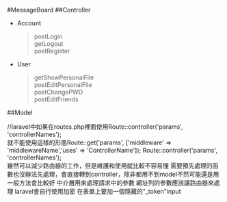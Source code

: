 #MessageBoard
##Controller
*   Account  

      >postLogin  
      >getLogout  
      >postRegister  

*   User  

      >getShowPersonalFile  
      >postEditPersonalFile  
      >postChangePWD  
      >postEditFriends  
      
##Model


//laravel中如果在routes.php裡面使用Route::controller('params', 'controllerNames');  
就不能使用這樣的形態Route::get('params', ['middleware' => 'middlewareName','uses' => 'ControllerName']);
Route::controller('params', 'controllerNames');  
雖然可以減少路由器的工作，但是維護和使用就比較不容易懂
需要預先處理的函數也沒辦法先處理，會直接轉到controller，除非都用不到model不然可能還是用一般方法會比較好
中介層用來處理請求中的參數
網址列的參數應該讓路由器來處理
laravel會自行使用加密
在表單上要加一個隱藏的"_token"input

